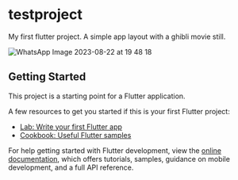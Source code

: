 # testproject

My first flutter project. A simple app layout with a ghibli movie still.

![WhatsApp Image 2023-08-22 at 19 48 18](https://github.com/Vikashini-G/test-flutter-project/assets/112184188/5ce987a9-16b2-4d1e-a81a-787ed6288349)


## Getting Started

This project is a starting point for a Flutter application.

A few resources to get you started if this is your first Flutter project:

- [Lab: Write your first Flutter app](https://docs.flutter.dev/get-started/codelab)
- [Cookbook: Useful Flutter samples](https://docs.flutter.dev/cookbook)

For help getting started with Flutter development, view the
[online documentation](https://docs.flutter.dev/), which offers tutorials,
samples, guidance on mobile development, and a full API reference.
